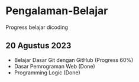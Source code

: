 # Pengalaman-Belajar
Progress belajar dicoding

20 Agustus 2023
--
- Belajar Dasar Git dengan GitHub (Progress 60%)
- Dasar Pemrograman Web (Done)
- Programming Logic (Done)
